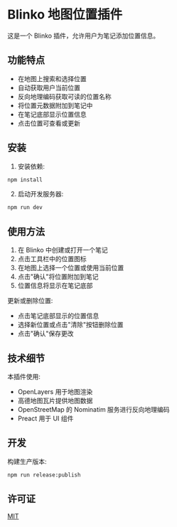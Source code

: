 # Blinko 地图位置插件

这是一个 Blinko 插件，允许用户为笔记添加位置信息。

## 功能特点

- 在地图上搜索和选择位置
- 自动获取用户当前位置
- 反向地理编码获取可读的位置名称
- 将位置元数据附加到笔记中
- 在笔记底部显示位置信息
- 点击位置可查看或更新

## 安装

1. 安装依赖:
```bash
npm install
```

2. 启动开发服务器:
```bash
npm run dev
```

## 使用方法

1. 在 Blinko 中创建或打开一个笔记
2. 点击工具栏中的位置图标
3. 在地图上选择一个位置或使用当前位置
4. 点击"确认"将位置附加到笔记
5. 位置信息将显示在笔记底部

更新或删除位置:
- 点击笔记底部显示的位置信息
- 选择新位置或点击"清除"按钮删除位置
- 点击"确认"保存更改

## 技术细节

本插件使用:
- OpenLayers 用于地图渲染
- 高德地图瓦片提供地图数据
- OpenStreetMap 的 Nominatim 服务进行反向地理编码
- Preact 用于 UI 组件

## 开发

构建生产版本:
```bash
npm run release:publish
```

## 许可证

[MIT](LICENSE) 